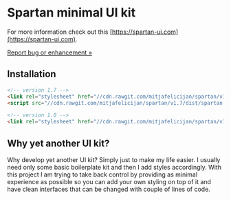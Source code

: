 # Spartan minimal UI kit

For more information check out this [https://spartan-ui.com](https://spartan-ui.com).

[Report bug or enhancement »](https://github.com/mitjafelicijan/spartan/issues/new)

## Installation

```html
<!-- version 1.7 -->
<link rel="stylesheet" href="//cdn.rawgit.com/mitjafelicijan/spartan/v1.7/dist/spartan.min.css">
<script src="//cdn.rawgit.com/mitjafelicijan/spartan/v1.7/dist/spartan.min.js" defer></script>

<!-- version 1.0 -->
<link rel="stylesheet" href="//cdn.rawgit.com/mitjafelicijan/spartan/v1.0/dist/spartan.min.css">
```

## Why yet another UI kit?

Why develop yet another UI kit? Simply just to make my life easier. I usually need only some basic boilerplate kit and then I add styles accordingly. With this project I am trying to take back control by providing as minimal experience as possible so you can add your own styling on top of it and have clean interfaces that can be changed with couple of lines of code.
